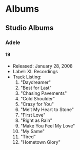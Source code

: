 # Albums

## Studio Albums

### Adele

#### 19
- Released: January 28, 2008
- Label: XL Recordings
- Track Listing:
  1. "Daydreamer"
  2. "Best for Last"
  3. "Chasing Pavements"
  4. "Cold Shoulder"
  5. "Crazy for You"
  6. "Melt My Heart to Stone"
  7. "First Love"
  8. "Right as Rain"
  9. "Make You Feel My Love"
  10. "My Same"
  11. "Tired"
  12. "Hometown Glory"
